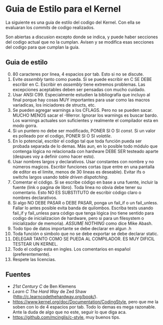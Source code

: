 Guia de Estilo para el Kernel
=============================

La siguiente es una guia de estilo del codigo del Kernel. Con ella se
evaluaran los _commits_ de codigo realizados.

Son abiertas a discusion excepto donde se indica, 
y puede haber secciones del codigo actual que no la cumplan. Avisen y se 
modifica esas secciones del codigo para que cumplan la guía.

Guia de estilo
--------------

0. 80 caracteres por linea, 4 espacios por tab. Esto si no se discute.
1. Evite _assembly_ tanto como pueda. Si se puede escribir en C SE DEBE escribir
en C. Escribir en _assembly_ tiene extremos problemas. 
Las excepciones aceptables deben ser pensadas con mucho cuidado.
2. Usar ANSI C99. Especialmente estudien la bibliografía que incluyo al final
porque hay cosas MUY importantes para usar como las macros variadicas, los
iniciadores de structs, etc.
3. Se pueden agregar warnings a los CFLAGS. Pero no se pueden sacar. MUCHO 
MENOS sacar el -Werror. Ignorar los warnings es buscar bardo. Los warnings
actuales son suficientes y realmente el compilador esta en modo gorra.
4. Si un puntero no debe ser modificado, PONER SI O SI  _const_. Si un valor
es polleado por el codigo, PONER SI O SI _volatile_.
5. En lo potencial, escribir el codigo tal que toda función pueda ser probada
separada de lo demas. Más aun, en lo posible todo módulo que contenga lógica 
no relacionada con hardware DEBE SER testeado aparte (despues voy a definir 
como hacer esto).
6. Usar nombres largos y declarativos. Usar constantes con nombre y no números
magicos. Escribir funciones cortas (que entre en una pantalla de editor es el
limite, menos de 30 lineas es deseable). Evitar ifs o switchs largos usando 
_table driven dispatching_.
7. Comentar el código. Si se escribe código en base a una fuente, incluir la
fuente (link o pagina de libro). Toda linea no obvia debe tener su comentario.
Esto NO ES SUBSTITUTO de escribir código claro o nombres declarativos.
8. Si algo NO DEBE PASAR o DEBE PASAR, ponga un fail_if o un fail_unless. Fallar
lo antes posible evita banda de quilombos. Escriba tests usando fail_if y
fail_unless para código que tenga lógica (no tiene sentido para codigo de 
inicializacion de hardware, pero si para un filesystem o inicializador de 
memoria). _ASSUME NOTHING_ como dice Mike Abash.
9. Todo tipo de datos importante se debe declarar en algun .h
10. Toda función o simbolo que no se debe exportar se debe declarar static.
11. DELEGAR TANTO COMO SE PUEDA AL COMPILADOR. ES MUY DIFICIL TESTEAR UN KERNEL.
12. Todo el codigo esta en ingles. Los comentarios en español (preferentemente).
13. Respete las licencias.

Fuentes
-------

* _21st Century C_ de Ben Klemens
* _Learn C The Hard Way_ de Zed Shaw (<http://c.learncodethehardway.org/book/>).
* <https://www.kernel.org/doc/Documentation/CodingStyle>, pero que me la soben
con lo de 4 espacios por tab. Todo lo demas es mega razonable. Ante la duda de
algo que no este, seguir lo que diga aca.
* <https://github.com/mcinglis/c-style>, muy buenos tips. 
